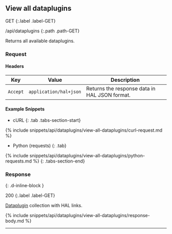## View all dataplugins

GET
{:.label .label-GET}

/api/dataplugins
{:.path .path-GET}

Returns all available dataplugins.

### Request
#### Headers

Key | Value | Description
--- | ----- | -----------
`Accept` | `application/hal+json` | Returns the response data in HAL JSON format.

#### Example Snippets
- cURL
{: .tab .tabs-section-start}

{% include snippets/api/dataplugins/view-all-dataplugins/curl-request.md %}

- Python (requests)
{: .tab}

{% include snippets/api/dataplugins/view-all-dataplugins/python-requests.md %}
{: .tabs-section-end}

### Response
{: .d-inline-block }

200
{:.label .label-GET}

[Dataplugin](#dataplugin) collection with HAL links.

{% include snippets/api/dataplugins/view-all-dataplugins/response-body.md %}

---
